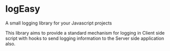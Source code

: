 # logEasy
A small logging library for your Javascript projects

This library aims to provide a standard mechanism for logging in Client side script with hooks to send logging information to the Server side application also.
